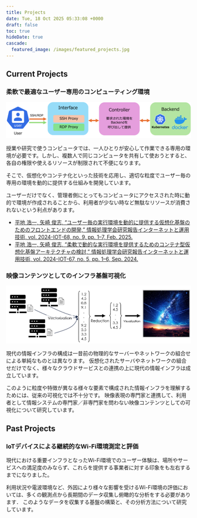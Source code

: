 ```yaml
---
title: Projects
date: Tue, 18 Oct 2025 05:33:08 +0000
draft: false
toc: true
hideDate: true
cascade:
  featured_image: /images/featured_projects.jpg
---
```


## Current Projects

### 柔軟で最適なユーザー専用のコンピューティング環境

![](/images/uploads/simple.png)

授業や研究で使うコンピュータでは、一人ひとりが安心して作業できる専用の環境が必要です。しかし、複数人で同じコンピュータを共有して使おうとすると、各自の権限や使えるリソースが制限されて不便になります。

そこで、仮想化やコンテナ化といった技術を応用し、適切な粒度でユーザー毎の専用の環境を動的に提供する仕組みを開発しています。

ユーザーだけでなく、管理者側にとってもコンピュータにアクセスされた時に動的で環境が作成されることから、利用者が少ない時など無駄なリソースが消費されないという利点があります。

- [平地 浩一, 矢崎 俊志, “ユーザー毎の実行環境を動的に提供する仮想化基盤のためのフロントエンドの開発,” 情報処理学会研究報告インターネットと運用技術, vol. 2024-IOT-68, no. 9, pp. 1–7, Feb. 2025.](https://ipsj.ixsq.nii.ac.jp/records/2000695)
- [平地 浩一, 矢崎 俊志, “柔軟で動的な実行環境を提供するためのコンテナ型仮想化基盤アーキテクチャの検討,” 情報処理学会研究報告インターネットと運用技術, vol. 2024-IOT-67, no. 5, pp. 1–6, Sep. 2024.](http://id.nii.ac.jp/1001/00239182/)


### 映像コンテンツとしてのインフラ基盤可視化

![](/images/projects_InfraVisualization.png)

現代の情報インフラの構成は一昔前の物理的なサーバーやネットワークの組合せによる単純なものとは異なります。
仮想化されたサーバやネットワークの組合せだけでなく、様々なクラウドサービスとの連携の上に現代の情報インフラは成立しています。

このように粒度や特徴が異なる様々な要素で構成された情報インフラを理解するためには、従来の可視化では不十分です。
映像表現の専門家と連携して、利用者として情報システムの専門家／非専門家を問わない映像コンテンツとしての可視化について研究しています。

## Past Projects

### IoTデバイスによる継続的なWi-Fi環境測定と評価

現代における重要インフラとなったWi-Fi環境でのユーザー体験は、場所やサービスへの満足度のみならず、これらを提供する事業者に対する印象をも左右するまでになりました。

利用状況や電波環境など、外因により様々な影響を受けるWi-Fi環境の評価においては、多くの観測点から長期間のデータ収集し俯瞰的な分析をする必要があります．
このようなデータを収集する基盤の構築と、その分析方法について研究しています。
